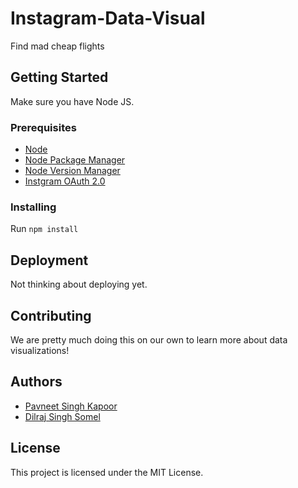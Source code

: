 # Instagram-Data-Visual

Find mad cheap flights 

## Getting Started

Make sure you have Node JS. 

### Prerequisites

* [Node](https://nodejs.org/en/) 
* [Node Package Manager](https://www.npmjs.com/)
* [Node Version Manager](https://www.npmjs.com/package/nvm) 
* [Instgram OAuth 2.0](https://www.instagram.com/developer/authentication/)

### Installing

Run `npm install`

## Deployment

Not thinking about deploying yet. 

## Contributing

We are pretty much doing this on our own to learn more about data visualizations! 

## Authors

* [Pavneet Singh Kapoor](https://github.com/pavneetskapoor)
* [Dilraj Singh Somel](https://github.com/dsomel21)


## License

This project is licensed under the MIT License.